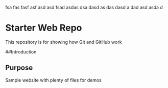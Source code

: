 fsa
fas
fasf
asf
asd
asd
fsad
asdas
dsa
dasd
as
das
dasd
a
dad
asd
asda
d
# Starter Web Repo

This repository is for showing how Git and GitHub work

##Introduction

## Purpose

Sample website with plenty of files for demos
